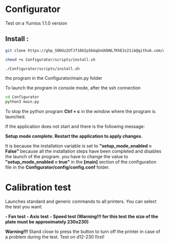 # Configurator

Test on a Yumios 1.1.0 version

## Install :
```bash
git clone https://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@github.com/adnroboticsfr/Configurator.git
```

```bash
chmod +x Configurator/scripts/install.sh
```

```bash
./Configurator/scripts/install.sh
```

the program in the Configurator/main.py folder

To launch the program in console mode, after the ssh connection


```bash
cd Configurator
python3 main.py
```
To stop the python program  **Ctrl + c** in the window where the program is launched.

If the application does not start and there is the following message:

**Setup mode complete. Restart the application to apply changes.**

It is because the installation variable is set to **"setup_mode_enabled = False"** because all the installation steps have been completed and disables the launch of the program. you have to change the value to **"setup_mode_enabled = true"** in the **[main]** section of the configuration file in the **Configurator/config/config.conf** folder.

# Calibration test

Launches standard and generic commands to all printers. You can select the test you want:

**- Fan test**
**- Axis test**
**- Speed ​​test (Warning!!! for this test the size of the plate must be approximately 230x230)**

**Warning!!!** Stand close to press the button to turn off the printer in case of a problem during the test. Test on d12-230 first!

